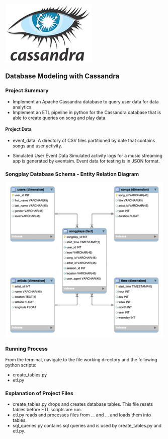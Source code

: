 ![](../png/cassandra.png?raw=true)

## Database Modeling with Cassandra


### Project Summary
* Implement an Apache Cassandra database to query user data for data analytics.
* Implement an ETL pipeline in python for the Cassandra database that is able to create queries on song and play data.

#### Project Data
* event_data:
    A directory of CSV files partitioned by date that contains songs and user activity.

* Simulated User Event Data
    Simulated activity logs for a music streaming app is generated by eventsim.
    Event data for testing is in JSON format.

### Songplay Database Schema - Entity Relation Diagram
![](../png/songplays-erd.png?raw=true)

### Running Process
From the terminal, navigate to the file working directory and the following python scripts:
* create_tables.py
* etl.py


### Explanation of Project Files
* create_tables.py drops and creates database tables. This file resets tables before ETL scripts are run.
* etl.py reads and processes files from ... and ... and loads them into tables.
* sql_queries.py contains sql queries and is used by create_tables.py and etl.py.
